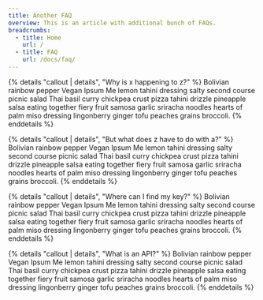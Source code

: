 ```yaml
---
title: Another FAQ
overview: This is an article with additional bunch of FAQs.
breadcrumbs:
  - title: Home
    url: /
  - title: FAQ
    url: /docs/faq/
---
```


{% details "callout | details", "Why is x happening to z?" %}
Bolivian rainbow pepper Vegan Ipsum Me lemon tahini dressing salty second course picnic salad Thai basil curry chickpea crust pizza tahini drizzle pineapple salsa eating together fiery fruit samosa garlic sriracha noodles hearts of palm miso dressing lingonberry ginger tofu peaches grains broccoli.
{% enddetails %}

{% details "callout | details", "But what does z have to do with a?" %}
Bolivian rainbow pepper Vegan Ipsum Me lemon tahini dressing salty second course picnic salad Thai basil curry chickpea crust pizza tahini drizzle pineapple salsa eating together fiery fruit samosa garlic sriracha noodles hearts of palm miso dressing lingonberry ginger tofu peaches grains broccoli.
{% enddetails %}

{% details "callout | details", "Where can I find my key?" %}
Bolivian rainbow pepper Vegan Ipsum Me lemon tahini dressing salty second course picnic salad Thai basil curry chickpea crust pizza tahini drizzle pineapple salsa eating together fiery fruit samosa garlic sriracha noodles hearts of palm miso dressing lingonberry ginger tofu peaches grains broccoli.
{% enddetails %}

{% details "callout | details", "What is an API?" %}
Bolivian rainbow pepper Vegan Ipsum Me lemon tahini dressing salty second course picnic salad Thai basil curry chickpea crust pizza tahini drizzle pineapple salsa eating together fiery fruit samosa garlic sriracha noodles hearts of palm miso dressing lingonberry ginger tofu peaches grains broccoli.
{% enddetails %}

